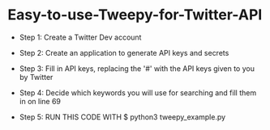 # Easy-to-use-Tweepy-for-Twitter-API

- Step 1: Create a Twitter Dev account
- Step 2: Create an application to generate API keys and secrets
- Step 3: Fill in API keys, replacing the '#' with the API keys given to you by Twitter
- Step 4: Decide which keywords you will use for searching and fill them in on line 69

- Step 5: RUN THIS CODE WITH $ python3 tweepy_example.py
